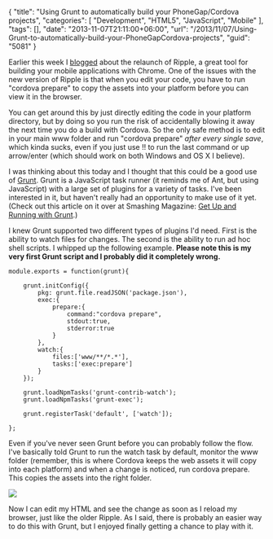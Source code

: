 {
	"title": "Using Grunt to automatically build your PhoneGap/Cordova projects",
	"categories": [
		"Development",
		"HTML5",
		"JavaScript",
		"Mobile"
	],
	"tags": [],
	"date": "2013-11-07T21:11:00+06:00",
	"url": "/2013/11/07/Using-Grunt-to-automatically-build-your-PhoneGapCordova-projects",
	"guid": "5081"
}

<p>
Earlier this week I <a href="http://www.raymondcamden.com/index.cfm/2013/11/5/Ripple-is-Reborn">blogged</a> about the relaunch of Ripple, a great tool for building your mobile applications with Chrome. One of the issues with the new version of Ripple is that when you edit your code, you have to run "cordova prepare" to copy the assets into your platform before you can view it in the browser.
</p>
<!--more-->
<p>
You can get around this by just directly editing the code in your platform directory, but by doing so you run the risk of accidentally blowing it away the next time you do a build with Cordova. So the only safe method is to edit in your main www folder and run "cordova prepare" <i>after every single save</i>, which kinda sucks, even if you just use !! to run the last command or up arrow/enter (which should work on both Windows and OS X I believe). 
</p>

<p>
I was thinking about this today and I thought that this could be a good use of <a href="http://gruntjs.com/">Grunt</a>. Grunt is a JavaScript task runner (it reminds me of Ant, but using JavaScript) with a large set of plugins for a variety of tasks. I've been interested in it, but haven't really had an opportunity to make use of it yet. (Check out this article on it over at Smashing Magazine: <a href="http://coding.smashingmagazine.com/2013/10/29/get-up-running-grunt/">Get Up and Running with Grunt</a>.) 
</p>

<p>
I knew Grunt supported two different types of plugins I'd need. First is the ability to watch files for changes. The second is the ability to run ad hoc shell scripts. I whipped up the following example. <strong>Please note this is my very first Grunt script and I probably did it completely wrong.</strong>
</p>

<pre><code class="language-javascript">module.exports = function(grunt){

    grunt.initConfig({
        pkg: grunt.file.readJSON('package.json'),
        exec:{
        	prepare:{
        		command:"cordova prepare",
        		stdout:true,
        		stderror:true
        	}
        },
        watch:{
        	files:['www/**/*.*'],
        	tasks:['exec:prepare']
        }
    });

	grunt.loadNpmTasks('grunt-contrib-watch');
	grunt.loadNpmTasks('grunt-exec');

    grunt.registerTask('default', ['watch']);

};</code></pre>

<p>
Even if you've never seen Grunt before you can probably follow the flow. I've basically told Grunt to run the watch task by default, monitor the www folder (remember, this is where Cordova keeps the web assets it will copy into each platform) and when a change is noticed, run cordova prepare. This copies the assets into the right folder.
</p>

<p>
<img src="http://www.raymondcamden.com/images/Screenshot_11_7_13__8_44_PM.jpg" />
</p>

<p>
Now I can edit my HTML and see the change as soon as I reload my browser, just like the older Ripple. As I said, there is probably an easier way to do this with Grunt, but I enjoyed finally getting a chance to play with it.
</p>